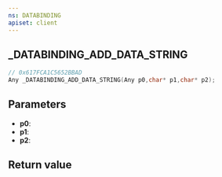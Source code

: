 ```yaml
---
ns: DATABINDING
apiset: client
---
```

## _DATABINDING_ADD_DATA_STRING

```c
// 0x617FCA1C5652BBAD
Any _DATABINDING_ADD_DATA_STRING(Any p0,char* p1,char* p2);
```


## Parameters
* **p0**:
* **p1**:
* **p2**:

## Return value